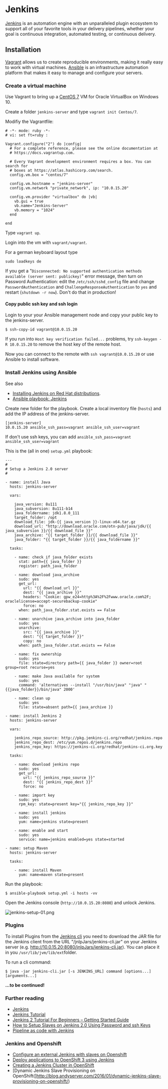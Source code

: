 # Jenkins

[Jenkins](https://jenkins.io/) is an automation engine with an unparalleled plugin ecosystem to support all of your favorite tools in your delivery pipelines, whether your goal is continuous integration, automated testing, or continuous delivery. 

## Installation

[Vagrant](https://www.vagrantup.com/docs/installation/) allows us to create reproducible environments, making it really easy to work with virtual machines. [Ansible](http://docs.ansible.com/ansible/index.html) is an infrastructure automation platform that makes it easy to manage and configure your servers.

### Create a virtual machine

Use Vagrant to bring up a [CentOS 7](https://atlas.hashicorp.com/centos/boxes/7) VM for Oracle VirtualBox on Windows 10.

Create a folder `jenkins-server` and type `vagrant init Centos/7`.

Modifiy the Vagrantfile:

    # -*- mode: ruby -*-
    # vi: set ft=ruby :

    Vagrant.configure("2") do |config|
      # For a complete reference, please see the online documentation at
      # https://docs.vagrantup.com.

      # Every Vagrant development environment requires a box. You can search for
      # boxes at https://atlas.hashicorp.com/search.
      config.vm.box = "centos/7"

      config.vm.hostname = "jenkins-server"
      config.vm.network "private_network", ip: "10.0.15.20"

      config.vm.provider "virtualbox" do |vb|
        vb.gui = true
        vb.name="Jenkins-Server"
        vb.memory = "1024"
      end

    end

Type `vagrant up`.

Login into the vm with `vagrant/vagrant`.

For a german keyboard layout type 

    sudo loadkeys de

If you get a "`Disconnected: No supported authentication methods available (server sent: publickey)`" error message, then turn on Password Authentication: edit the `/etc/ssh/sshd_config` file and change `PasswordAuthentication` and `ChallengeResponseAuthentication` to `yes` and restart (`shutdown -r now`). Don't do that in production!

#### Copy public ssh key and ssh login

Login to your your Ansible management node and copy your public key to the jenkins-server. 

    $ ssh-copy-id vagrant@10.0.15.20

If you run into `Host key verification failed...` problems, try `ssh-keygen -R 10.0.15.20` to remove the host key of the remote host.

Now you can connect to the remote with `ssh vagrant@10.0.15.20` or use Ansible to install software.

### Install Jenkins using Ansible

See also 

* [Installing Jenkins on Red Hat distributions](https://wiki.jenkins-ci.org/display/JENKINS/Installing+Jenkins+on+Red+Hat+distributions).
* [Ansible playbook: Jenkins](https://github.com/ICTO/ansible-jenkins)

Create new folder for the playbook. Create a local inventory file (`hosts`) and add the IP address of the jenkins-server.

    [jenkins-server]
    10.0.15.20 ansible_ssh_pass=vagrant ansible_ssh_user=vagrant

If don't use ssh keys, you can add `ansible_ssh_pass=vagrant ansible_ssh_user=vagrant`

This is the (all in one) `setup.yml` playbook:

    ---
    #
    # Setup a Jenkins 2.0 server
    #

    - name: install Java 
      hosts: jenkins-server

      vars:

        java_version: 8u111
        java_subversion: 8u111-b14
        java_foldername: jdk1.8.0_111
        target_folder: /opt
        download_file: jdk-{{ java_version }}-linux-x64.tar.gz
        download_url: "http://download.oracle.com/otn-pub/java/jdk/{{ java_subversion }}/{{ download_file }}"
        java_archive: "{{ target_folder }}/{{ download_file }}" 
        java_folder: "{{ target_folder }}/{{ java_foldername }}"

      tasks:

        - name: check if java_folder exists
          stat: path={{ java_folder }}
          register: path_java_folder

        - name: download java_archive
          sudo: yes      
          get_url:
            url: "{{ download_url }}"
            dest: "{{ java_archive }}"
            headers: "Cookie: gpw_e24=http%3A%2F%2Fwww.oracle.com%2F; oraclelicense=accept-securebackup-cookie"
            force: no
          when: path_java_folder.stat.exists == False 

        - name: unarchive java_archive into java_folder
          sudo: yes
          unarchive:
            src: "{{ java_archive }}"
            dest: "{{ target_folder }}"        
            copy: no        
          when: path_java_folder.stat.exists == False

        - name: fix ownership
          sudo: yes
          file: state=directory path={{ java_folder }} owner=root group=root recurse=yes

        - name: make Java available for system
          sudo: yes
          command: 'alternatives --install "/usr/bin/java" "java" "{{java_folder}}/bin/java" 2000'

        - name: clean up
          sudo: yes
          file: state=absent path={{ java_archive }}

    - name: install Jenkins 2
      hosts: jenkins-server

      vars:

        jenkins_repo_source: http://pkg.jenkins-ci.org/redhat/jenkins.repo
        jenkins_repo_dest: /etc/yum.repos.d/jenkins.repo
        jenkins_repo_key: https://jenkins-ci.org/redhat/jenkins-ci.org.key
    
      tasks:

        - name: download jenkins repo
          sudo: yes
          get_url:
            url: "{{ jenkins_repo_source }}"
            dest: "{{ jenkins_repo_dest }}"
            force: no

        - name: import key
          sudo: yes
          rpm_key: state=present key="{{ jenkins_repo_key }}"

        - name: install jenkins
          sudo: yes
          yum: name=jenkins state=present

        - name: enable and start
          sudo: yes
          service: name=jenkins enabled=yes state=started

    - name: setup Maven
      hosts: jenkins-server

      tasks:

        - name: install Maven
          yum: name=maven state=present

Run the playbook:

    $ ansible-playbook setup.yml -i hosts -vv

Open the Jenkins console (`http://10.0.15.20:8080`) and unlock Jenkins. 

![jenkins-setup-01.png](img/jenkins-setup-01.png)

### Plugins

To install Plugins from the [Jenkins cli](http://10.0.15.20:8080/cli/) you need to download the JAR file for the Jenkins client from the URL "/jnlpJars/jenkins-cli.jar" on your Jenkins server (e.g. http://10.0.15.20:8080/jnlpJars/jenkins-cli.jar). You can place it in you `/usr/lib/jvm/lib/ext`folder.

To run a cli command:

    $ java -jar jenkins-cli.jar [-s JENKINS_URL] command [options...] [arguments...]

**...to be continued!**

### Further reading

* [Jenkins](https://jenkins.io/)
* [Jenkins Tutorial](http://www.vogella.com/tutorials/Jenkins/article.html)
* [Jenkins 2 Tutorial For Beginners – Getting Started Guide](http://devopscube.com/jenkins-2-tutorials-getting-started-guide/)
* [How to Setup Slaves on Jenkins 2.0 Using Password and ssh Keys](http://devopscube.com/setup-slaves-on-jenkins-2/)
* [Pipeline as code with Jenkins](https://jenkins.io/solutions/pipeline/)

### Jenkins and Openshift

* [Configure an external Jenkins with slaves on Openshift](https://blog.openshift.com/jenkins-slaves-in-openshift-using-an-external-jenkins-environment/)
* [Deploy applications to OpenShift 3 using Jenkins](https://blog.openshift.com/deploy-applications-openshift-3-using-jenkins/)
* [Creating a Jenkins Cluster in OpenShift](http://blog.andyserver.com/2016/01/jenkins-cluster-openshift/)
* [Dynamic Jenkins Slave Provisioning on OpenShift(]http://blog.andyserver.com/2016/01/dynamic-jenkins-slave-provisioning-on-openshift/)
